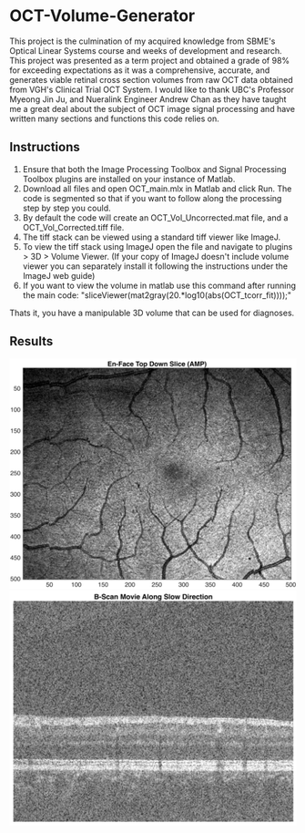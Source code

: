 # OCT-Volume-Generator
This project is the culmination of my acquired knowledge from SBME's Optical Linear Systems course and weeks of development and research. This project was presented as a term project and obtained a grade of 98% for exceeding expectations as it was a comprehensive, accurate, and generates viable retinal cross section volumes from raw OCT data obtained from VGH's Clinical Trial OCT System. I would like to thank UBC's Professor Myeong Jin Ju, and Nueralink Engineer Andrew Chan as they have taught me a great deal about the subject of OCT image signal processing and have written many sections and functions this code relies on.

## Instructions
1. Ensure that both the Image Processing Toolbox and Signal Processing Toolbox plugins are installed on your instance of Matlab.
2. Download all files and open OCT_main.mlx in Matlab and click Run. The code is segmented so that if you want to follow along the processing step by step you could.
3. By default the code will create an OCT_Vol_Uncorrected.mat file, and a OCT_Vol_Corrected.tiff file.
4. The tiff stack can be viewed using a standard tiff viewer like ImageJ.
5. To view the tiff stack using ImageJ open the file and navigate to plugins > 3D > Volume Viewer. (If your copy of ImageJ doesn't include volume viewer you can separately install it following the instructions under the ImageJ web guide)
6. If you want to view the volume in matlab use this command after running the main code: "sliceViewer(mat2gray(20.*log10(abs(OCT_tcorr_fit))));"

Thats it, you have a manipulable 3D volume that can be used for diagnoses.

## Results
![En-Face](enface.png) ![B-Scan](B-Scan.png)

